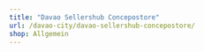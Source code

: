 ```yaml
---
title: "Davao Sellershub Concepostore"
url: /davao-city/davao-sellershub-concepostore/
shop: Allgemein
---
```

